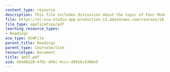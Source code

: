 ```yaml
---
content_type: resource
description: This file includes discussion about the topic of Four Model examples.
file: https://ol-ocw-studio-app-production.s3.amazonaws.com/courses/18-086-mathematical-methods-for-engineers-ii-spring-2006/d9ad8a20efdcd46c4cccd981bc4306e5_am37.pdf
file_type: application/pdf
learning_resource_types:
- Readings
ocw_type: OCWFile
parent_title: Readings
parent_type: CourseSection
resourcetype: Document
title: am37.pdf
uid: d9ad8a20-efdc-d46c-4ccc-d981bc4306e5
---
```

